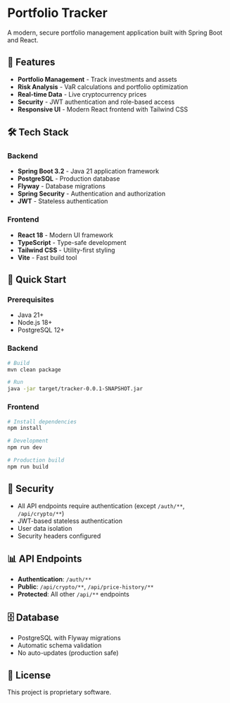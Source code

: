 # Portfolio Tracker

A modern, secure portfolio management application built with Spring Boot and React.

## 🚀 Features

- **Portfolio Management** - Track investments and assets
- **Risk Analysis** - VaR calculations and portfolio optimization
- **Real-time Data** - Live cryptocurrency prices
- **Security** - JWT authentication and role-based access
- **Responsive UI** - Modern React frontend with Tailwind CSS

## 🛠️ Tech Stack

### Backend
- **Spring Boot 3.2** - Java 21 application framework
- **PostgreSQL** - Production database
- **Flyway** - Database migrations
- **Spring Security** - Authentication and authorization
- **JWT** - Stateless authentication

### Frontend
- **React 18** - Modern UI framework
- **TypeScript** - Type-safe development
- **Tailwind CSS** - Utility-first styling
- **Vite** - Fast build tool

## 🚀 Quick Start

### Prerequisites
- Java 21+
- Node.js 18+
- PostgreSQL 12+

### Backend
```bash
# Build
mvn clean package

# Run
java -jar target/tracker-0.0.1-SNAPSHOT.jar
```

### Frontend
```bash
# Install dependencies
npm install

# Development
npm run dev

# Production build
npm run build
```

## 🔐 Security

- All API endpoints require authentication (except `/auth/**`, `/api/crypto/**`)
- JWT-based stateless authentication
- User data isolation
- Security headers configured

## 📊 API Endpoints

- **Authentication**: `/auth/**`
- **Public**: `/api/crypto/**`, `/api/price-history/**`
- **Protected**: All other `/api/**` endpoints

## 🗄️ Database

- PostgreSQL with Flyway migrations
- Automatic schema validation
- No auto-updates (production safe)

## 📝 License

This project is proprietary software. 